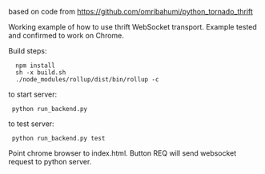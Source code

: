 based on code from https://github.com/omribahumi/python_tornado_thrift

Working example of how to use thrift WebSocket transport.
Example tested and confirmed to work on Chrome.

Build steps:
```
  npm install
  sh -x build.sh
  ./node_modules/rollup/dist/bin/rollup -c
```

to start server:
```
 python run_backend.py
``` 
to test server:
```
 python run_backend.py test
```

Point chrome browser to index.html. Button REQ will send websocket request to python server.
